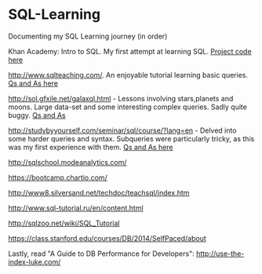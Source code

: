 # SQL-Learning

Documenting my SQL Learning journey (in order)


Khan Academy: Intro to SQL. My first attempt at learning SQL. [Project code here](https://github.com/dennisswaine/SQL-Learning/blob/main/1KhanAcademy-IntroToSQL)

http://www.sqlteaching.com/. An enjoyable tutorial learning basic queries. [Qs and As here](https://github.com/dennisswaine/SQL-Learning/blob/main/2SQLTeaching.sql)

http://sol.gfxile.net/galaxql.html - Lessons involving stars,planets and moons. Large data-set and some interesting complex queries. Sadly quite buggy. [Qs and As](https://github.com/dennisswaine/SQL-Learning/blob/main/3GalaXQL_answers)

http://studybyyourself.com/seminar/sql/course/?lang=en - Delved into some harder queries and syntax. Subqueries were particularly tricky, as this was my first experience with them. [Qs and As here](https://github.com/dennisswaine/SQL-Learning/blob/main/4StudyByYourself.sql)

http://sqlschool.modeanalytics.com/

https://bootcamp.chartio.com/

http://www8.silversand.net/techdoc/teachsql/index.htm

http://www.sql-tutorial.ru/en/content.html

http://sqlzoo.net/wiki/SQL_Tutorial

https://class.stanford.edu/courses/DB/2014/SelfPaced/about

Lastly, read "A Guide to DB Performance for Developers": http://use-the-index-luke.com/
